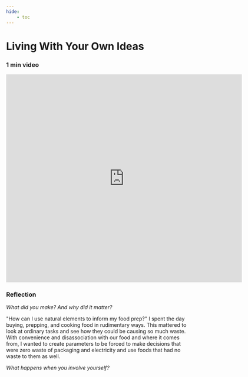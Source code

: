 ```yaml
---
hide:
    - toc
---
```


# Living With Your Own Ideas

### 1 min video
<iframe src="https://player.vimeo.com/video/767854049?h=c306297788" width="640" height="564" frameborder="0" allow="autoplay; fullscreen" allowfullscreen></iframe>

###   Reflection
*What did you make? And why did it matter?*

"How can I use natural elements to inform my food prep?" I spent the day buying, prepping, and cooking food in rudimentary ways. This mattered to look at ordinary tasks and see how they could be causing so much waste. With convenience and disassociation with our food and where it comes from, I wanted to create parameters to be forced to make decisions that were zero waste of packaging and electricity and use foods that had no waste to them as well.

*What happens when you involve yourself?*

 



